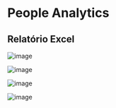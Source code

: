 # People Analytics

## Relatório Excel
							
![image](https://github.com/marcelomduarte/people_analytics_excel/assets/115512260/1773f8c0-8dda-4578-ab03-d801c9bfa095)
												
![image](https://github.com/marcelomduarte/people_analytics_excel/assets/115512260/ea9d9e90-56f4-43a6-8f84-a92ff62dced3)
			
![image](https://github.com/marcelomduarte/people_analytics_excel/assets/115512260/01cdec97-b8a0-4c9a-ac41-012a4779a712)
											
![image](https://github.com/marcelomduarte/people_analytics_excel/assets/115512260/d7dee9ac-4cdc-43ec-8ee2-796e7b5b9b9b)
